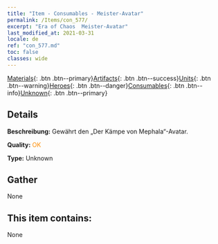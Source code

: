 ```yaml
---
title: "Item - Consumables - Meister-Avatar"
permalink: /Items/con_577/
excerpt: "Era of Chaos  Meister-Avatar"
last_modified_at: 2021-03-31
locale: de
ref: "con_577.md"
toc: false
classes: wide
---
```

 [Materials](/de/Items/){: .btn .btn--primary}[Artifacts](/de/Items/Artifacts/){: .btn .btn--success}[Units](/de/Items/Units/){: .btn .btn--warning}[Heroes](/de/Items/Heroes/){: .btn .btn--danger}[Consumables](/de/Items/Consumables/){: .btn .btn--info}[Unknown](/de/Items/Unknown/){: .btn .btn--primary}

## Details
 **Beschreibung:** Gewährt den „Der Kämpe von Mephala“-Avatar.

 **Quality:** <span style="color: #FF8C00">OK</span>

 **Type:** Unknown

## Gather

  None

## This item contains:

  None


